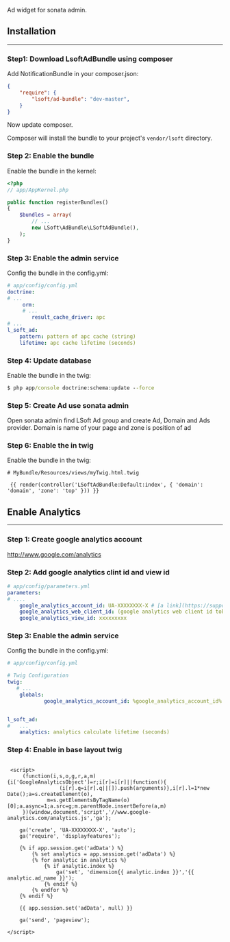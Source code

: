 Ad widget for sonata admin.

## Installation
-----------------------

### Step1: Download LsoftAdBundle using composer

Add NotificationBundle in your composer.json:

```json
{
    "require": {
        "lsoft/ad-bundle": "dev-master",
    }
}
```

Now update composer.

Composer will install the bundle to your project's `vendor/lsoft` directory.

### Step 2: Enable the bundle

Enable the bundle in the kernel:

``` php
<?php
// app/AppKernel.php

public function registerBundles()
{
    $bundles = array(
        // ...
        new LSoft\AdBundle\LSoftAdBundle(),
    );
}
```

### Step 3: Enable the admin service

Config the bundle in the config.yml:

``` yml
# app/config/config.yml
doctrine:
# ...
     orm:
     # ...
        result_cache_driver: apc
# ...
l_soft_ad:
    pattern: pattern of apc cache (string)
    lifetime: apc cache lifetime (seconds)

```

### Step 4: Update database

Enable the bundle in the twig:

``` cmd
$ php app/console doctrine:schema:update --force

```

### Step 5: Create Ad use sonata admin

Open sonata admin find LSoft Ad group and create Ad, Domain and Ads provider.
Domain is name of your page and zone is position of ad


### Step 6: Enable the in twig

Enable the bundle in the twig:

``` twig
# MyBundle/Resources/views/myTwig.html.twig

 {{ render(controller('LSoftAdBundle:Default:index', { 'domain': 'domain', 'zone': 'top' })) }}

```

## Enable Analytics
-----------------------

### Step 1: Create google analytics account

http://www.google.com/analytics

### Step 2: Add google analytics clint id and view id

``` yml
# app/config/parameters.yml
parameters:
# ....
    google_analytics_account_id: UA-XXXXXXXX-X # [a link](https://support.google.com/analytics/answer/1032385?hl=en)
    google_analytics_web_client_id: (google analytics web client id token) # [a link](https://console.developers.google.com/apis/credentials)
    google_analytics_view_id: xxxxxxxxx
```

### Step 3: Enable the admin service

Config the bundle in the config.yml:

``` yml
# app/config/config.yml

# Twig Configuration
twig:
   # ...
    globals:
            google_analytics_account_id: %google_analytics_account_id%


l_soft_ad:
#   ...
    analytics: analytics calculate lifetime (seconds)
```

### Step 4: Enable in base layout twig

``` twig

 <script>
     (function(i,s,o,g,r,a,m){i['GoogleAnalyticsObject']=r;i[r]=i[r]||function(){
                 (i[r].q=i[r].q||[]).push(arguments)},i[r].l=1*new Date();a=s.createElement(o),
             m=s.getElementsByTagName(o)[0];a.async=1;a.src=g;m.parentNode.insertBefore(a,m)
     })(window,document,'script','//www.google-analytics.com/analytics.js','ga');

    ga('create', 'UA-XXXXXXXX-X', 'auto');
    ga('require', 'displayfeatures');

    {% if app.session.get('adData') %}
        {% set analytics = app.session.get('adData') %}
        {% for analytic in analytics %}
            {% if analytic.index %}
                ga('set', 'dimension{{ analytic.index }}','{{ analytic.ad_name }}');
            {% endif %}
        {% endfor %}
    {% endif %}

    {{ app.session.set('adData', null) }}

    ga('send', 'pageview');

</script>

```